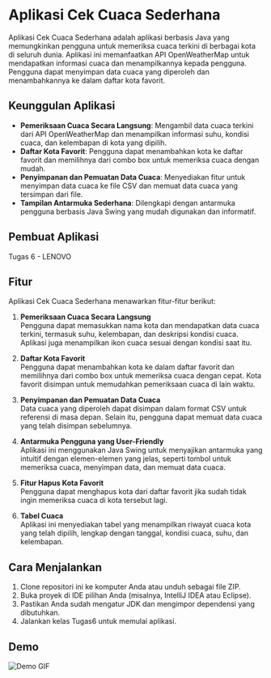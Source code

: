 # Aplikasi Cek Cuaca Sederhana

Aplikasi Cek Cuaca Sederhana adalah aplikasi berbasis Java yang memungkinkan pengguna untuk memeriksa cuaca terkini di berbagai kota di seluruh dunia. Aplikasi ini memanfaatkan API OpenWeatherMap untuk mendapatkan informasi cuaca dan menampilkannya kepada pengguna. Pengguna dapat menyimpan data cuaca yang diperoleh dan menambahkannya ke dalam daftar kota favorit.

## Keunggulan Aplikasi

- **Pemeriksaan Cuaca Secara Langsung**: Mengambil data cuaca terkini dari API OpenWeatherMap dan menampilkan informasi suhu, kondisi cuaca, dan kelembapan di kota yang dipilih.
- **Daftar Kota Favorit**: Pengguna dapat menambahkan kota ke daftar favorit dan memilihnya dari combo box untuk memeriksa cuaca dengan mudah.
- **Penyimpanan dan Pemuatan Data Cuaca**: Menyediakan fitur untuk menyimpan data cuaca ke file CSV dan memuat data cuaca yang tersimpan dari file.
- **Tampilan Antarmuka Sederhana**: Dilengkapi dengan antarmuka pengguna berbasis Java Swing yang mudah digunakan dan informatif.

## Pembuat Aplikasi

Tugas 6 - LENOVO

## Fitur

Aplikasi Cek Cuaca Sederhana menawarkan fitur-fitur berikut:

1. **Pemeriksaan Cuaca Secara Langsung**  
   Pengguna dapat memasukkan nama kota dan mendapatkan data cuaca terkini, termasuk suhu, kelembapan, dan deskripsi kondisi cuaca. Aplikasi juga menampilkan ikon cuaca sesuai dengan kondisi saat itu.

2. **Daftar Kota Favorit**  
   Pengguna dapat menambahkan kota ke dalam daftar favorit dan memilihnya dari combo box untuk memeriksa cuaca dengan cepat. Kota favorit disimpan untuk memudahkan pemeriksaan cuaca di lain waktu.

3. **Penyimpanan dan Pemuatan Data Cuaca**  
   Data cuaca yang diperoleh dapat disimpan dalam format CSV untuk referensi di masa depan. Selain itu, pengguna dapat memuat data cuaca yang telah disimpan sebelumnya.

4. **Antarmuka Pengguna yang User-Friendly**  
   Aplikasi ini menggunakan Java Swing untuk menyajikan antarmuka yang intuitif dengan elemen-elemen yang jelas, seperti tombol untuk memeriksa cuaca, menyimpan data, dan memuat data cuaca.

5. **Fitur Hapus Kota Favorit**  
   Pengguna dapat menghapus kota dari daftar favorit jika sudah tidak ingin memeriksa cuaca di kota tersebut lagi.

6. **Tabel Cuaca**  
   Aplikasi ini menyediakan tabel yang menampilkan riwayat cuaca kota yang telah dipilih, lengkap dengan tanggal, kondisi cuaca, suhu, dan kelembapan.

## Cara Menjalankan

1. Clone repositori ini ke komputer Anda atau unduh sebagai file ZIP.
2. Buka proyek di IDE pilihan Anda (misalnya, IntelliJ IDEA atau Eclipse).
3. Pastikan Anda sudah mengatur JDK dan mengimpor dependensi yang dibutuhkan.
4. Jalankan kelas Tugas6 untuk memulai aplikasi.

## Demo
![Demo GIF](img/giftugas6.gif)

